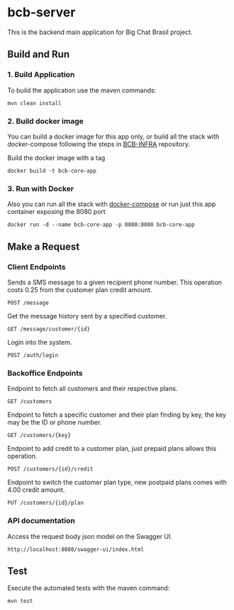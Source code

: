 # bcb-server
This is the backend main application for Big Chat Brasil project.

## Build and Run

### 1. Build Application

To build the application use the maven commands:

` mvn clean install `

### 2. Build docker image

You can build a docker image for this app only, or build all the stack with docker-compose following the steps in [BCB-INFRA](https://github.com/DevJamila/bcb-infra) repository.

Build the docker image with a tag 

` docker build -t bcb-core-app `

### 3. Run with Docker

Also you can run all the stack with [docker-compose](https://github.com/DevJamila/bcb-infra/blob/main/docker-compose.yaml) or run just this app container exposing the 8080 port

` docker run -d --name bcb-core-app -p 8080:8080 bcb-core-app `

## Make a Request

### Client Endpoints

Sends a SMS message to a given recipient phone number. This operation costs 0.25 from the customer plan credit amount.

` POST /message `

Get the message history sent by a specified customer.

` GET /message/customer/{id} `

Login into the system.

` POST /auth/login `

### Backoffice Endpoints

Endpoint to fetch all customers and their respective plans.

` GET /customers `

Endpoint to fetch a specific customer and their plan finding by key, the key may be the ID or phone number.

` GET /customers/{key} `

Endpoint to add credit to a customer plan, just prepaid plans allows this operation.

` POST /customers/{id}/credit `

Endpoint to switch the customer plan type, new postpaid plans comes with 4.00 credit amount.

` PUT /customers/{id}/plan `

### API documentation

Access the request body json model on the Swagger UI.

` http://localhost:8080/swagger-ui/index.html `

## Test

Execute the automated tests with the maven command:

` mvn test `